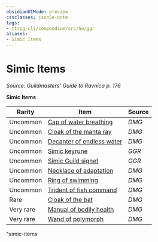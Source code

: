 ```yaml
---
obsidianUIMode: preview
cssclasses: json5e-note
tags:
- ttrpg-cli/compendium/src/5e/ggr
aliases:
- Simic Items
---
```

# Simic Items
*Source: Guildmasters' Guide to Ravnica p. 176* 

**Simic Items**

| Rarity | Item | Source |
|--------|------|--------|
| Uncommon | [Cap of water breathing](Інструменти%20ДМ/CLI/items/cap-of-water-breathing-xdmg.md) | *DMG* |
| Uncommon | [Cloak of the manta ray](Інструменти%20ДМ/CLI/items/cloak-of-the-manta-ray-xdmg.md) | *DMG* |
| Uncommon | [Decanter of endless water](Інструменти%20ДМ/CLI/items/decanter-of-endless-water-xdmg.md) | *DMG* |
| Uncommon | [Simic keyrune](Інструменти%20ДМ/CLI/items/simic-keyrune-ggr.md) | *GGR* |
| Uncommon | [Simic Guild signet](Інструменти%20ДМ/CLI/items/simic-guild-signet-ggr.md) | *GGR* |
| Uncommon | [Necklace of adaptation](Інструменти%20ДМ/CLI/items/necklace-of-adaptation-xdmg.md) | *DMG* |
| Uncommon | [Ring of swimming](Інструменти%20ДМ/CLI/items/ring-of-swimming-xdmg.md) | *DMG* |
| Uncommon | [Trident of fish command](Інструменти%20ДМ/CLI/items/trident-of-fish-command-xdmg.md) | *DMG* |
| Rare | [Cloak of the bat](Інструменти%20ДМ/CLI/items/cloak-of-the-bat-xdmg.md) | *DMG* |
| Very rare | [Manual of bodily health](Інструменти%20ДМ/CLI/items/manual-of-bodily-health-xdmg.md) | *DMG* |
| Very rare | [Wand of polymorph](Інструменти%20ДМ/CLI/items/wand-of-polymorph-xdmg.md) | *DMG* |
^simic-items